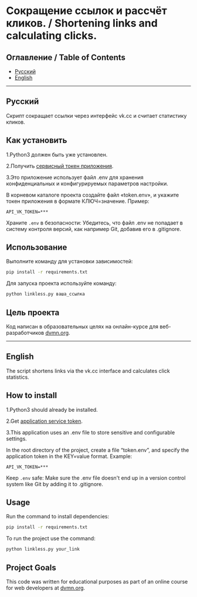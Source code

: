 # Сокращение ссылок и рассчёт кликов. / Shortening links and calculating clicks.

## Оглавление / Table of Contents

- [Русский](#русский)
- [English](#english)

---

## Русский

Скрипт сокращает ссылки через интерфейс vk.cc и считает статистику кликов.

## Как установить


1.Python3 должен быть уже установлен. 

2.Получить [сервисный токен приложения](https://id.vk.com/about/business/go/docs/ru/vkid/latest/vk-id/connection/tokens/service-token).

3.Это приложение использует файл .env для хранения конфиденциальных и конфигурируемых параметров настройки.

В корневом каталоге проекта создайте файл «token.env», и укажите токен приложения в формате КЛЮЧ=значение. Пример:

```plaintext
API_VK_TOKEN=***
```

Храните `.env` в безопасности: Убедитесь, что файл .env не попадает в систему контроля версий, как например Git, добавив его в .gitignore.

## Использование

Выполните команду для установки зависимостей:
```bash
pip install -r requirements.txt
```
Для запуска проекта используйте команду:

```bash
python linkless.py ваша_ссылка
```

## Цель проекта

Код написан в образовательных целях на онлайн-курсе для веб-разработчиков [dvmn.org](https://dvmn.org/).

---

## English

The script shortens links via the vk.cc interface and calculates click statistics.

## How to install


1.Python3 should already be installed.

2.Get [application service token](https://id.vk.com/about/business/go/docs/ru/vkid/latest/vk-id/connection/tokens/service-token).

3.This application uses an .env file to store sensitive and configurable settings.

In the root directory of the project, create a file “token.env”, and specify the application token in the KEY=value format. Example:

```plaintext
API_VK_TOKEN=***
```

Keep `.env` safe: Make sure the .env file doesn't end up in a version control system like Git by adding it to .gitignore.

## Usage

Run the command to install dependencies:
```bash
pip install -r requirements.txt
```
To run the project use the command:

```bash
python linkless.py your_link
```

## Project Goals

This code was written for educational purposes as part of an online course for web developers at [dvmn.org](https://dvmn.org/).